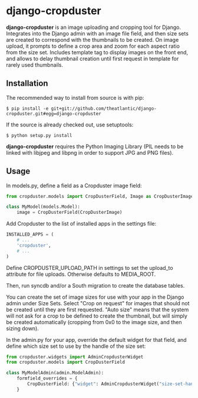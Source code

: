django-cropduster
=================

**django-cropduster** is an image uploading and cropping tool for Django.
Integrates into the Django admin with an image file field, and then size sets
are created to correspond with the thumbnails to be created. On image upload,
it prompts to define a crop area and zoom for each aspect ratio from the size
set. Includes template tag to display images on the front end, and allows to
delay thumbnail creation until first request in template for rarely used
thumbnails.

Installation
------------

The recommended way to install from source is with pip:

    $ pip install -e git+git://github.com/theatlantic/django-cropduster.git#egg=django-cropduster

If the source is already checked out, use setuptools:

    $ python setup.py install

**django-cropduster** requires the Python Imaging Library (PIL needs to be linked
with libjpeg and libpng in order to support JPG and PNG files).

Usage
-----

In models.py, define a field as a Cropduster image field:

```python
from cropduster.models import CropDusterField, Image as CropDusterImage

class MyModel(models.Model):
    image = CropDusterField(CropDusterImage)
```

Add Cropduster to the list of installed apps in the settings file:

```python
INSTALLED_APPS = (
    # ...
    'cropduster',
    # ...
)
```

Define CROPDUSTER_UPLOAD_PATH in settings to set the upload_to attribute for file uploads.  Otherwise defaults to MEDIA_ROOT.

Then, run syncdb and/or a South migration to create the database tables.

You can create the set of image sizes for use with your app in the Django
admin under Size Sets. Select "Crop on request" for images that should not be
created until they are first requested. "Auto size" means that the system will
not ask for a crop to be defined to create the thumbnail, but will simply be
created automatically (cropping from 0x0 to the image size, and then sizing
down).

In the admin.py for your app, override the default widget for that field,
and define which size set to use by the handle of the size set:

```python
from cropduster.widgets import AdminCropdusterWidget
from cropduster.models import CropDusterField

class MyModelAdmin(admin.ModelAdmin):
    formfield_overrides = {
        CropDusterField: {"widget": AdminCropdusterWidget("size-set-handle")}
    }
```